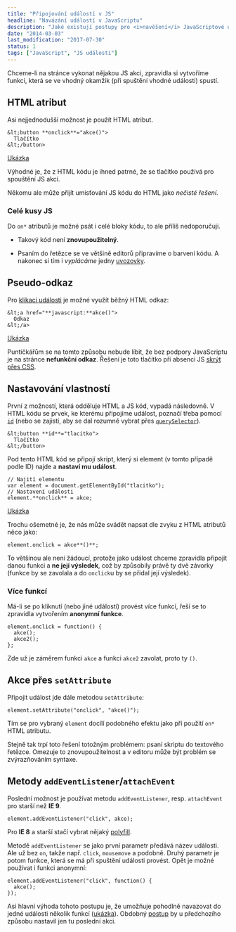 ```yaml
---
title: "Připojování událostí v JS"
headline: "Navázání událostí v JavaScriptu"
description: "Jaké existují postupy pro <i>navěšení</i> JavaScriptové události na element. Výhody a nevýhody různých řešení."
date: "2014-03-03"
last_modification: "2017-07-30"
status: 1
tags: ["JavaScript", "JS události"]
---
```


Chceme-li na stránce vykonat nějakou JS akci, zpravidla si vytvoříme funkci, která se ve vhodný okamžik (při spuštění vhodné události) spustí.

## HTML atribut

Asi nejjednodušší možnost je použít HTML atribut.

```
&lt;button **onclick**="akce()">
  Tlačítko
&lt;/button>
```

[Ukázka](http://kod.djpw.cz/tecb)

Výhodné je, že z HTML kódu je ihned patrné, že se tlačítko používá pro spouštění JS akcí.

Někomu ale může přijít umisťování JS kódu do HTML jako *nečisté řešení*.

### Celé kusy JS

Do `on*` atributů je možné psát i celé bloky kódu, to ale příliš nedoporučuji.

  - Takový kód není **znovupoužitelný**.

  - Psaním do řetězce se ve většině editorů připravíme o barvení kódu. A nakonec si tím i *vyplácáme* jedny [uvozovky](/uvozovky).

## Pseudo-odkaz

Pro [klikací události](/udalosti-mysi#kliknuti) je možné využít běžný HTML odkaz:

```
&lt;a href="**javascript:**akce()">
  Odkaz
&lt;/a>
```

[Ukázka](http://kod.djpw.cz/uecb)

Puntičkářům se na tomto způsobu nebude líbit, že bez podpory JavaScriptu je na stránce **nefunkční odkaz**. Řešení je toto tlačítko při absenci JS [skrýt přes CSS](/vypnuty-js).

## Nastavování vlastností

První z možností, která odděluje HTML a JS kód, vypadá následovně. V HTML kódu se prvek, ke kterému připojíme událost, poznačí třeba pomocí [`id`](/id-class) (nebo se zajistí, aby se dal rozumně vybrat přes [`querySelector`](/queryselector)).

```
&lt;button **id**="tlacitko">
  Tlačítko
&lt;/button>
```

Pod tento HTML kód se připojí skript, který si element (v tomto případě podle ID) najde a **nastaví mu událost**.

```
// Najití elementu
var element = document.getElementById("tlacitko");
// Nastavení události
element.**onclick** = akce;

```

[Ukázka](http://kod.djpw.cz/vecb)

Trochu ošemetné je, že nás může svádět napsat dle zvyku z HTML atributů něco jako:

```
element.onclick = akce**()**;
```

To většinou ale není žádoucí, protože jako událost chceme zpravidla připojit danou funkci a **ne její výsledek**, což by způsobily právě ty dvě závorky (funkce by se zavolala a do `onclick`u by se přidal její výsledek).

### Více funkcí

Má-li se po kliknutí (nebo jiné události) provést více funkcí, řeší se to zpravidla vytvořením **anonymní funkce**.

```
element.onclick = function() {
  akce();
  akce2();
};
```

Zde už je záměrem funkci `akce` a funkci `akce2` zavolat, proto ty `()`.

## Akce přes `setAttribute`

Připojit událost jde dále metodou `setAttribute`:

```
element.setAttribute("onclick", "akce()");
```

Tím se pro vybraný `element` docílí podobného efektu jako při použití `on*` HTML atributu.

Stejně tak trpí toto řešení totožným problémem: psaní skriptu do textového řetězce. Omezuje to znovupoužitelnost a v editoru může být problém se zvýrazňováním syntaxe.

## Metody `addEventListener`/`attachEvent`

Poslední možnost je používat metodu `addEventListener`, resp. `attachEvent` pro starší než **IE 9**.

```
element.addEventListener("click", akce);
```

Pro **IE 8** a starší stačí vybrat nějaký [polyfill](https://gist.github.com/eirikbacker/2864711).

Metodě `addEventListener` se jako první parametr předává název události. Ale už bez `on`, takže např. `click`, `mousemove` a podobně. Druhý parametr je potom funkce, která se má při spuštění události provést. Opět je možné používat i funkci anonymní:

```
element.addEventListener("click", function() {
  akce();
});
```

Asi hlavní výhoda tohoto postupu je, že umožňuje pohodlně navazovat do jedné události několik funkcí ([ukázka](http://kod.djpw.cz/xecb)). Obdobný [postup](http://kod.djpw.cz/wecb) by u předchozího způsobu nastavil jen tu poslední akci.